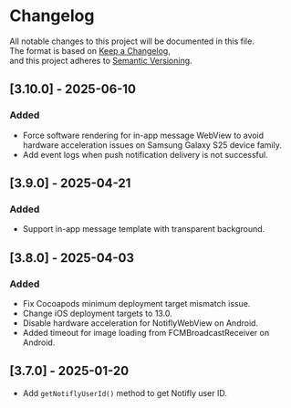 # Changelog

All notable changes to this project will be documented in this file.  
The format is based on [Keep a Changelog](https://keepachangelog.com/en/1.1.0/),  
and this project adheres to [Semantic Versioning](https://semver.org/spec/v2.0.0.html).

## [3.10.0] - 2025-06-10

### Added

- Force software rendering for in-app message WebView to avoid hardware acceleration issues on Samsung Galaxy S25 device family.
- Add event logs when push notification delivery is not successful.

## [3.9.0] - 2025-04-21

### Added

- Support in-app message template with transparent background.

## [3.8.0] - 2025-04-03

### Added

- Fix Cocoapods minimum deployment target mismatch issue.
- Change iOS deployment targets to 13.0.
- Disable hardware acceleration for NotiflyWebView on Android.
- Added timeout for image loading from FCMBroadcastReceiver on Android.

## [3.7.0] - 2025-01-20

- Add `getNotiflyUserId()` method to get Notifly user ID.
